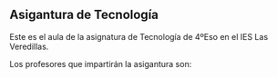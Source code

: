 ## Asigantura de Tecnología

Este es el aula de la asignatura de Tecnología de 4ºEso en el IES Las Veredillas.

Los profesores que impartirán la asigantura son:


